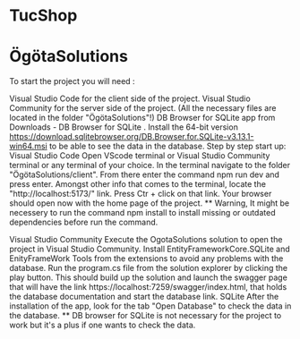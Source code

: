 # TucShop


ÖgötaSolutions
==============


To start the project you will need :

Visual Studio Code for the client side of the project.
Visual Studio Community for the server side of the project. (All the necessary files are located in the folder "ÖgötaSolutions"!)
DB Browser for SQLite app from Downloads - DB Browser for SQLite . Install the 64-bit version https://download.sqlitebrowser.org/DB.Browser.for.SQLite-v3.13.1-win64.msi  to be able to see the data in the database.
Step by step start up:
Visual Studio Code
Open VScode terminal or Visual Studio Community terminal or any terminal of your choice.
In the terminal navigate to the folder "ÖgötaSolutions/client".
From there enter the command npm run dev and press enter.
Amongst other info that comes to the terminal, locate the "http://localhost:5173/" link.
Press Ctr + click on that link.
Your browser should open now with the home page of the project.
** Warning, It might be necessery to run the command npm install to install missing or outdated dependencies before run the command.

Visual Studio Community
Execute the OgotaSolutions solution to open the project in Visual Studio Community.
Install EntityFrameworkCore.SQLite and EnityFrameWork Tools from the extensions to avoid any problems with the database.
Run the program.cs file from the solution explorer by clicking the play button.
This should build up the solution and launch the swagger page that will have the link https://localhost:7259/swagger/index.html, that holds the database documentation and start the database link.
SQLite
After the installation of the app, look for the tab "Open Database" to check the data in the database.
** DB browser for SQLite is not necessary for the project to work but it's a plus if one wants to check the data.
